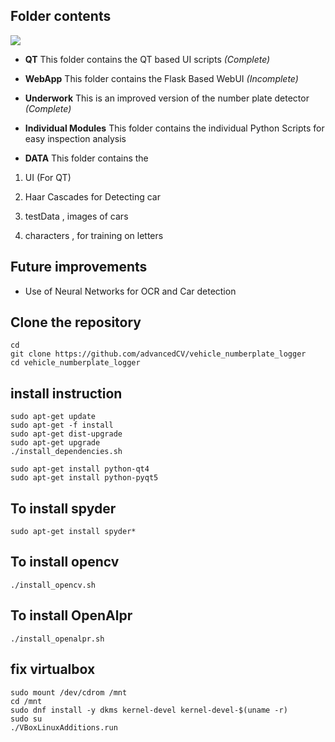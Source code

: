## Folder contents


![](docs/doc.gif) 
- **QT**
This folder contains the QT based UI scripts *(Complete)*

- **WebApp**
This folder contains the Flask Based WebUI *(Incomplete)*

- **Underwork**
This is an improved version of the number plate detector *(Complete)*

- **Individual Modules**
This folder contains the individual Python Scripts for easy inspection analysis  

- **DATA**
This folder contains the 

1) UI (For QT)

2) Haar Cascades for Detecting car

3) testData , images of cars

4) characters , for training on letters


## Future improvements

- Use of Neural Networks for OCR and Car detection


## Clone the repository
	cd 
	git clone https://github.com/advancedCV/vehicle_numberplate_logger
	cd vehicle_numberplate_logger
	
## install instruction
	
	sudo apt-get update
	sudo apt-get -f install
	sudo apt-get dist-upgrade
	sudo apt-get upgrade
	./install_dependencies.sh

	sudo apt-get install python-qt4
	sudo apt-get install python-pyqt5

## To install spyder 
	sudo apt-get install spyder*


## To install opencv

	./install_opencv.sh

## To install OpenAlpr

	./install_openalpr.sh

## fix virtualbox

	sudo mount /dev/cdrom /mnt
	cd /mnt
	sudo dnf install -y dkms kernel-devel kernel-devel-$(uname -r)
	sudo su
	./VBoxLinuxAdditions.run


